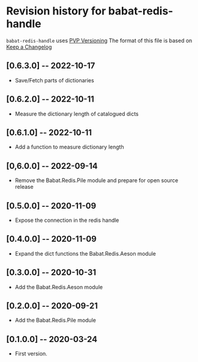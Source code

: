 # Revision history for babat-redis-handle

`babat-redis-handle` uses [PVP Versioning][2]
The format of this file is based on [Keep a Changelog][1]

## [0.6.3.0] -- 2022-10-17

* Save/Fetch parts of dictionaries

## [0.6.2.0] -- 2022-10-11

* Measure the dictionary length of catalogued dicts

## [0.6.1.0] -- 2022-10-11

* Add a function to measure dictionary length

## [0,6.0.0] -- 2022-09-14

* Remove the Babat.Redis.Pile module and prepare for open source release

## [0.5.0.0] -- 2020-11-09

* Expose the connection in the redis handle

## [0.4.0.0] -- 2020-11-09

* Expand the dict functions the Babat.Redis.Aeson module

## [0.3.0.0] -- 2020-10-31

* Add the Babat.Redis.Aeson module

## [0.2.0.0] -- 2020-09-21

* Add the Babat.Redis.Pile module

## [0.1.0.0] -- 2020-03-24

* First version.

[1]: https://keepachangelog.com/en/1.0.0/
[2]: https://pvp.haskell.org

